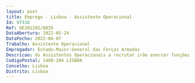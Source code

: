 ```yaml
--- 
layout: post
title: Emprego - Lisboa - Assistente Operacional
Id: 97318
Ref: OE202205/0835
DataAbertura: 2022-05-24
DataFecho: 2022-06-07
Trabalho: Assistente Operacional
Empregador: Estado-Maior-General das Forças Armadas
Descricao: Os Assistentes Operacionais a recrutar irão exercer funções próprias do conteúdo funcional da sua carreira, no quadro do exercício das competências inerentes à prossecução das atribuições do posto de trabalho a ocupar – Segurança  designadamente a.	Controlar as entradas de todo o pessoal na dependência do MDN ou do EMGFA b.	Identificar e fornecer à receção os passes de acesso, após sancionada a entrada, ao pessoal militar ou civil que não presta serviço no edifício do MDN EMGFA c.	Controlar as entradas nos átrios e elevadores, bem como a permanência de pessoal estranho ao MDN e EMGFA no átrios e corredores, mediante verificação dos cartões de acesso d.	Interditar a permanência ou circulação dentro do edifício do MDN EMGFA a indivíduos não identificados e ou não autorizados e.	Fiscalizar a permanência ou circulação de indivíduos em áreas de segurança classe 2 e 1 f.	Controlar e fiscalizar volumes, pastas ou outras bagagens, tendo em vista não permitir a entrada ou saída ilegal de armamento, munições ou explosivos, bem como a saída de quaisquer bens patrimoniais, documentos classificados ou outros, ou cuja movimentação não esteja autorizada g.	Informar se do paradeiro de indivíduo (s) que exceda (m) o tempo de permanência autorizado dentro do edifício h.	Assegurar a segurança interna a AE que visitem o EMGFA i.	Tomar as medidas tendentes a salvaguardar a segurança do pessoal, materiais, instalações e documentos j.	Rondar as instalações fora das horas normais de serviço, fiscalizando e controlando portas, janelas e cofres de parede, assim como torneiras abertas e luzes acesas k.	Manter o Comando devidamente informado sobre quaisquer anomalias relacionadas com a segurança das várias dependências do edifício, ou com os serviços de água, eletricidade e gás l.	Atuar, em caso de emergência, nomeadamente, em incêndios, distúrbio e ameaças de bomba, prevendo ou acionando a evacuação total ou parcial dos edifícios, de acordo com as normas em vigor m.	Manter permanentemente informados o Chefe da Segurança e o Comandante da Unidade de Apoio (UNAPEMGFA), acerca do funcionamento do serviço e quaisquer incidentes ocorridos n.	Colaborar com o supervisor de turno em todas as tarefas relacionadas com o serviço.Horário a praticar O regime diário de turnos praticado pelo Serviço de Segurança da UNAPEMGFA é total e permanente, sendo prestado rotativamente em 3 períodos de trabalho diário, nomeadamente a)	das 24h às 08h b)	das 08h às 16h c)	das 16h às 24h.
CodigoPostal: 1400-204 LISBOA
Concelho: Lisboa
Distrito: Lisboa
--- 
```

